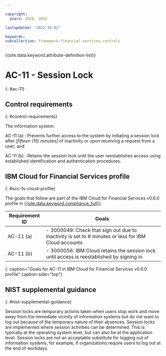 ```yaml
---

copyright:
  years: 2020, 2022

lastupdated: "2022-10-02"

keywords: 
subcollection: framework-financial-services-controls
---
```


{{site.data.keyword.attribute-definition-list}}

               
# AC-11 - Session Lock
{: #ac-11}

## Control requirements
{: #control-requirements}

The information system:

AC-11 (a)
    : Prevents further access to the system by initiating a session lock after _[fifteen (15) minutes]_ of inactivity or upon receiving a request from a user; and

AC-11 (b)
    : Retains the session lock until the user reestablishes access using established identification and authentication procedures.

## IBM Cloud for Financial Services profile
{: #scc-fs-cloud-profile}

The goals that follow are part of the IBM Cloud for Financial Services v0.6.0 profile in [{{site.data.keyword.compliance_full}}](/docs/security-compliance?topic=security-compliance-getting-started).

| Requirement ID | Goals |
|----------------|-------|
| AC-11 (a) | - 3000049: Check that sign out due to inactivity is set to # minutes or less for IBM Cloud accounts | 
| AC-11 (b) | - 3000056: IBM Cloud retains the session lock until access is reestablished by signing in | 
{: caption="Goals for AC-11 in IBM Cloud for Financial Services v0.6.0 profile" caption-side="top"}

## NIST supplemental guidance
{: #nist-supplemental-guidance}

Session locks are temporary actions taken when users stop work and move away from the immediate vicinity of information systems but do not want to log out because of the temporary nature of their absences. Session locks are implemented where session activities can be determined. This is typically at the operating system level, but can also be at the application level. Session locks are not an acceptable substitute for logging out of information systems, for example, if organizations require users to log out at the end of workdays.



